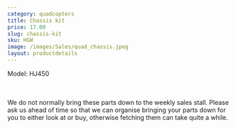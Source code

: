 ```yaml
---
category: quadcopters
title: Chassis kit
price: 17.00
slug: chassis-kit
sku: HGW
image: /images/Sales/quad_chassis.jpeg
layout: productdetails
---
```

Model: HJ450

<br><br>We do not normally bring these parts down to the weekly sales stall. Please ask us ahead of time so that we can organise bringing your parts down for you to either look at or buy, otherwise fetching them can take quite a while.